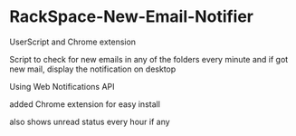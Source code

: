 # RackSpace-New-Email-Notifier
UserScript and Chrome extension

Script to check for new emails in any of the folders every minute and if got new mail, display the notification on desktop

Using Web Notifications API

added Chrome extension for easy install

also shows unread status every hour if any
